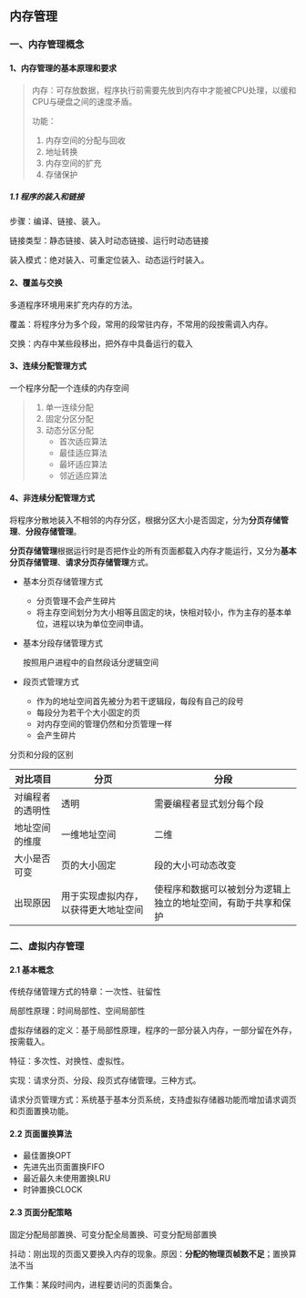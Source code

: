 ## 内存管理

### 一、内存管理概念

#### 1、内存管理的基本原理和要求

> 内存：可存放数据，程序执行前需要先放到内存中才能被CPU处理，以缓和CPU与硬盘之间的速度矛盾。
>
> 功能：
>
> 1. 内存空间的分配与回收
> 2. 地址转换
> 3. 内存空间的扩充
> 4. 存储保护

##### 1.1 程序的装入和链接

步骤：编译、链接、装入。

链接类型：静态链接、装入时动态链接、运行时动态链接

装入模式：绝对装入、可重定位装入、动态运行时装入。

#### 2、覆盖与交换

多道程序环境用来扩充内存的方法。

覆盖：将程序分为多个段，常用的段常驻内存，不常用的段按需调入内存。

交换：内存中某些段移出，把外存中具备运行的载入

#### 3、连续分配管理方式

一个程序分配一个连续的内存空间

> 1. 单一连续分配
> 2. 固定分区分配
> 3. 动态分区分配
>    - 首次适应算法
>    - 最佳适应算法
>    - 最坏适应算法
>    - 邻近适应算法

#### 4、非连续分配管理方式

将程序分散地装入不相邻的内存分区，根据分区大小是否固定，分为**分页存储管理**、**分段存储管理**。

**分页存储管理**根据运行时是否把作业的所有页面都载入内存才能运行，又分为**基本分页存储管理**、**请求分页存储管理**方式。

- 基本分页存储管理方式

  - 分页管理不会产生碎片
  - 将主存空间划分为大小相等且固定的块，快相对较小，作为主存的基本单位，进程以块为单位空间申请。

- 基本分段存储管理方式

  按照用户进程中的自然段话分逻辑空间

- 段页式管理方式

  - 作为的地址空间首先被分为若干逻辑段，每段有自己的段号
  - 每段分为若干个大小固定的页
  - 对内存空间的管理仍然和分页管理一样
  - 会产生碎片

分页和分段的区别

| 对比项目         | 分页                                 | 分段                                                         |
| ---------------- | ------------------------------------ | ------------------------------------------------------------ |
| 对编程者的透明性 | 透明                                 | 需要编程者显式划分每个段                                     |
| 地址空间的维度   | 一维地址空间                         | 二维                                                         |
| 大小是否可变     | 页的大小固定                         | 段的大小可动态改变                                           |
| 出现原因         | 用于实现虚拟内存，以获得更大地址空间 | 使程序和数据可以被划分为逻辑上独立的地址空间，有助于共享和保护 |

### 二、虚拟内存管理

#### 2.1 基本概念

传统存储管理方式的特章：一次性、驻留性

局部性原理：时间局部性、空间局部性

虚拟存储器的定义：基于局部性原理，程序的一部分装入内存，一部分留在外存，按需载入。

特征：多次性、对换性、虚拟性。

实现：请求分页、分段、段页式存储管理。三种方式。

请求分页管理方式：系统基于基本分页系统，支持虚拟存储器功能而增加请求调页和页面置换功能。

#### 2.2 页面置换算法

- 最佳置换OPT
- 先进先出页面置换FIFO
- 最近最久未使用置换LRU
- 时钟置换CLOCK

#### 2.3 页面分配策略

固定分配局部置换、可变分配全局置换、可变分配局部置换

抖动：刚出现的页面又要换入内存的现象。原因：**分配的物理页帧数不足**；置换算法不当

工作集：某段时间内，进程要访问的页面集合。